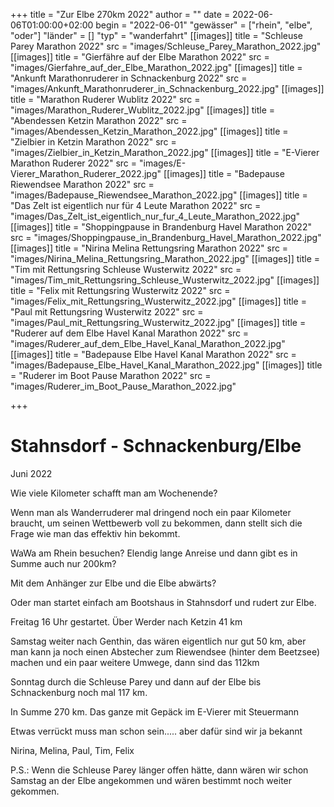 +++
title = "Zur Elbe 270km 2022"
author = ""
date = 2022-06-06T01:00:00+02:00
begin = "2022-06-01"
"gewässer" = ["rhein", "elbe", "oder"]
"länder" = []
"typ" = "wanderfahrt"
[[images]]
title = "Schleuse Parey Marathon 2022"
src = "images/Schleuse_Parey_Marathon_2022.jpg"
[[images]]
title = "Gierfähre auf der Elbe Marathon 2022"
src = "images/Gierfahre_auf_der_Elbe_Marathon_2022.jpg"
[[images]]
title = "Ankunft Marathonruderer in Schnackenburg 2022"
src = "images/Ankunft_Marathonruderer_in_Schnackenburg_2022.jpg"
[[images]]
title = "Marathon Ruderer Wublitz 2022"
src = "images/Marathon_Ruderer_Wublitz_2022.jpg"
[[images]]
title = "Abendessen Ketzin Marathon 2022"
src = "images/Abendessen_Ketzin_Marathon_2022.jpg"
[[images]]
title = "Zielbier in Ketzin Marathon 2022"
src = "images/Zielbier_in_Ketzin_Marathon_2022.jpg"
[[images]]
title = "E-Vierer Marathon Ruderer 2022"
src = "images/E-Vierer_Marathon_Ruderer_2022.jpg"
[[images]]
title = "Badepause Riewendsee Marathon 2022"
src = "images/Badepause_Riewendsee_Marathon_2022.jpg"
[[images]]
title = "Das Zelt ist eigentlich nur für 4 Leute Marathon 2022"
src = "images/Das_Zelt_ist_eigentlich_nur_fur_4_Leute_Marathon_2022.jpg"
[[images]]
title = "Shoppingpause in Brandenburg Havel Marathon 2022"
src = "images/Shoppingpause_in_Brandenburg_Havel_Marathon_2022.jpg"
[[images]]
title = "Nirina Melina Rettungsring Marathon 2022"
src = "images/Nirina_Melina_Rettungsring_Marathon_2022.jpg"
[[images]]
title = "Tim mit Rettungsring Schleuse Wusterwitz 2022"
src = "images/Tim_mit_Rettungsring_Schleuse_Wusterwitz_2022.jpg"
[[images]]
title = "Felix mit Rettungsring Wusterwitz 2022"
src = "images/Felix_mit_Rettungsring_Wusterwitz_2022.jpg"
[[images]]
title = "Paul mit Rettungsring Wusterwitz 2022"
src = "images/Paul_mit_Rettungsring_Wusterwitz_2022.jpg"
[[images]]
title = "Ruderer auf dem Elbe Havel Kanal Marathon 2022"
src = "images/Ruderer_auf_dem_Elbe_Havel_Kanal_Marathon_2022.jpg"
[[images]]
title = "Badepause Elbe Havel Kanal Marathon 2022"
src = "images/Badepause_Elbe_Havel_Kanal_Marathon_2022.jpg"
[[images]]
title = "Ruderer im Boot Pause Marathon 2022"
src = "images/Ruderer_im_Boot_Pause_Marathon_2022.jpg"

+++

# Stahnsdorf - Schnackenburg/Elbe


Juni 2022

Wie viele Kilometer schafft man am Wochenende?

Wenn man als Wanderruderer mal dringend noch ein paar Kilometer braucht, um seinen Wettbewerb voll zu bekommen, dann stellt sich die Frage wie man das effektiv hin bekommt.

WaWa am Rhein besuchen? Elendig lange Anreise und dann gibt es in Summe auch nur 200km?

Mit dem Anhänger zur Elbe und die Elbe abwärts?

Oder man startet einfach am Bootshaus in Stahnsdorf und rudert zur Elbe.

Freitag 16 Uhr gestartet. Über Werder nach Ketzin 41 km

Samstag weiter nach Genthin, das wären eigentlich nur gut 50 km, aber man kann ja noch einen Abstecher zum Riewendsee (hinter dem Beetzsee) machen und ein paar weitere Umwege, dann sind das 112km

Sonntag durch die Schleuse Parey und dann auf der Elbe bis Schnackenburg noch mal 117 km.

In Summe 270 km. Das ganze mit Gepäck im E-Vierer mit Steuermann

Etwas verrückt muss man schon sein..... aber dafür sind wir ja bekannt

Nirina, Melina, Paul, Tim, Felix

P.S.: Wenn die Schleuse Parey länger offen hätte, dann wären wir schon Samstag an der Elbe angekommen und wären bestimmt noch weiter gekommen.
